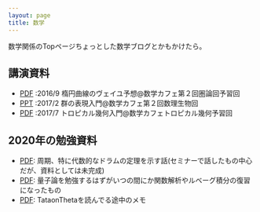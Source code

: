 ```yaml
---
layout: page
title: 数学
---
```


数学関係のTopページちょっとした数学ブログとかもかけたら。


## 講演資料
- [PDF](/pdf/WeilConj.pdf) :2016/9 楕円曲線のヴェイユ予想@数学カフェ第２回圏論回予習回 
- [PPT](https://www.slideshare.net/aripadic/crystalbasismodel) :2017/2 群の表現入門@数学カフェ第２回数理生物回
- [PDF](/pdf/tropical.pdf) :2017/7 トロピカル幾何入門@数学カフェトロピカル幾何予習回



## 2020年の勉強資料

- [PDF](/pdf/2020/period.pdf): 周期、特に代数的なドラムの定理を示す話(セミナーで話したもの中心だが、資料としては未完成)
- [PDF](/pdf/2020/quantumn_statitics.pdf): 量子論を勉強するはずがいつの間にか関数解析やルベーグ積分の復習になったもの
- [PDF](/pdf/2020/TataonTheta.pdf): TataonThetaを読んでる途中のメモ
